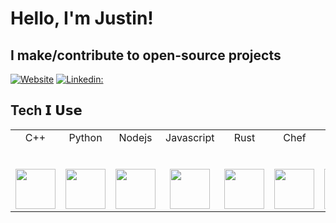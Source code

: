 # Hello, I'm Justin!
## I make/contribute to open-source projects

[![Website](https://img.shields.io/badge/ju2tin-green?style=flat&label=Website&link=https%3A%2F%2Fju2tin.com)](https://www.ju2tin.com/)
[![Linkedin:](https://img.shields.io/badge/-JustinFernbaugh-blue?style=flat-square&logo=Linkedin&logoColor=white&link=https://www.linkedin.com/in/justin-fernbaugh)](https://www.linkedin.com/in/justin-fernbaugh/)



## Tech 𝗜 𝗨𝘀𝗲

<table>
  <tbody>
    <tr valign="top">
      <td width="25%" align="center">
        <span>C++</span><br><br><br>
        <img height="64px" src="https://cdn.svgporn.com/logos/c-plusplus.svg">
      </td>
      <td width="25%" align="center">
        <span>Python</span><br><br><br>
        <img height="64px" src="https://cdn.svgporn.com/logos/python.svg">
      </td>
      <td width="25%" align="center">
        <span>Nodejs</span><br><br><br>
        <img height="64px" src="https://cdn.svgporn.com/logos/nodejs-icon.svg">
      </td>
      <td width="25%" align="center">
        <span>Javascript</span><br><br><br>
        <img height="64px" src="https://cdn.svgporn.com/logos/javascript.svg">
      </td>
      <td width="25%" align="center">
        <span>Rust</span><br><br><br>
        <img height="64px" src="https://cdn.svgporn.com/logos/rust.svg">
      </td>
      <td width="25%" align="center">
        <span>Chef</span><br><br><br>
        <img height="64px" src="https://cdn.svgporn.com/logos/chef.svg">
      </td>
      <td width="25%" align="center">
        <span>Ruby</span><br><br><br>
        <img height="64px" src="https://cdn.svgporn.com/logos/ruby.svg">
      </td>
    </tr>
  </tbody>
</table>
</br>
